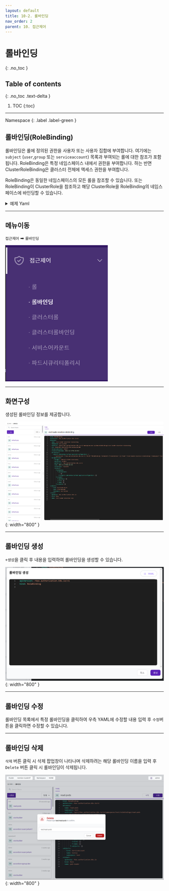 ```yaml
---
layout: default
title: 10-2. 롤바인딩
nav_order: 2
parent: 10. 접근제어
---
```


# 롤바인딩
{: .no_toc }

## Table of contents
{: .no_toc .text-delta }

1. TOC
{:toc}

---

<div class="code-example" markdown="1">
Namespace
{: .label .label-green }
</div>

## 롤바인딩(RoleBinding)

롤바인딩은 롤에 정의된 권한을 사용자 또는 사용자 집합에 부여합니다. 여기에는 `subject` (`user`,`group` 또는 `serviceaccount`) 목록과 부여되는 롤에 대한 참조가 포함됩니다. RoleBinding은 특정 네임스페이스 내에서 권한을 부여합니다. 
하는 반면 ClusterRoleBinding은 클러스터 전체에 액세스 권한을 부여합니다.

RoleBinding은 동일한 네임스페이스의 모든 롤을 참조할 수 있습니다. 또는 RoleBinding이 ClusterRole을 참조하고 해당 ClusterRole을 RoleBinding의 네임스페이스에 바인딩할 수 있습니다.

<details>
<summary>예제 Yaml</summary>
  
{% highlight yaml %}

apiVersion: rbac.authorization.k8s.io/v1
# This role binding allows "jane" to read pods in the "default" namespace.
# You need to already have a Role named "pod-reader" in that namespace.
kind: RoleBinding
metadata:
  name: read-pods
  namespace: default
subjects:
# You can specify more than one "subject"
- kind: User
  name: jane # "name" is case sensitive
  apiGroup: rbac.authorization.k8s.io
roleRef:
  # "roleRef" specifies the binding to a Role / ClusterRole
  kind: Role #this must be Role or ClusterRole
  name: pod-reader # this must match the name of the Role or ClusterRole you wish to bind to
  apiGroup: rbac.authorization.k8s.io

{% endhighlight %}
   
</details>

---

## 메뉴이동
`접근제어` ➡ `롤바인딩`

![ac-002.png](/assets/images/ac/ac-002.png)

---

## 화면구성
생성된 롤바인딩 정보를 제공합니다.

![ac-009.png](/assets/images/ac/ac-009.png){: width="800" }

---

## 롤바인딩 생성
`+생성`을 클릭 후 내용을 입력하여 롤바인딩을 생성할 수 있습니다.

![ac-010.png](/assets/images/ac/ac-010.png){: width="800" }

---

## 롤바인딩 수정
롤바인딩 목록에서 특정 롤바인딩을 클릭하여 우측 YAML에 수정할 내용 입력 후 `수정`버튼을 클릭하면 수정할 수 있습니다.

---

## 롤바인딩 삭제
`삭제` 버튼 클릭 시 삭제 팝업창이 나타나며 삭제하려는 해당 롤바인딩 이름을 입력 후 `Delete` 버튼 클릭 시 롤바인딩이 삭제됩니다.

![rolebinding-delete.png](/assets/images/ac/rolebinding-delete.png){: width="800" }